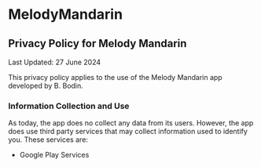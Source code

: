 # MelodyMandarin

## Privacy Policy for Melody Mandarin

Last Updated: 27 June 2024

This privacy policy applies to the use of the Melody Mandarin app developed by B. Bodin.

### Information Collection and Use

As today, the app does no collect any data from its users. However, the app does use third party services that may collect information used to identify you. 
These services are:
 - Google Play Services
